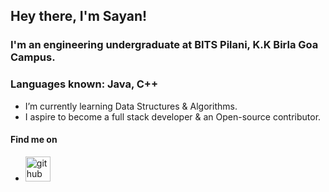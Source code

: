 ## Hey there, I'm **Sayan**! 

### I'm an engineering undergraduate at BITS Pilani, K.K Birla Goa Campus. 

### Languages known: Java, C++

- I’m currently learning Data Structures & Algorithms.
- I aspire to become a full stack developer & an Open-source contributor.

#### Find me on 
- [<img src='https://cdn.jsdelivr.net/npm/simple-icons@3.0.1/icons/github.svg' alt='github' height='40'>](https://github.com/sayawn)

